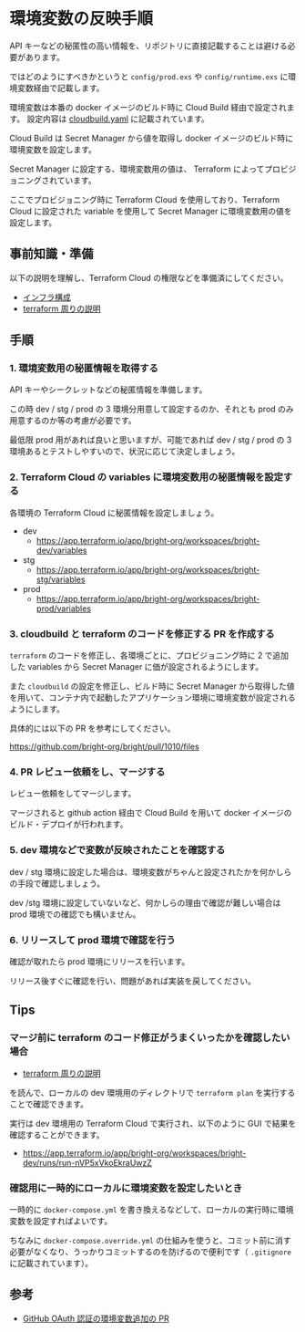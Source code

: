 # 環境変数の反映手順

API キーなどの秘匿性の高い情報を、リポジトリに直接記載することは避ける必要があります。

ではどのようにすべきかというと `config/prod.exs` や `config/runtime.exs` に環境変数経由で記載します。

環境変数は本番の docker イメージのビルド時に Cloud Build 経由で設定されます。 設定内容は [cloudbuild.yaml](../cloudbuild.yaml) に記載されています。

Cloud Build は Secret Manager から値を取得し docker イメージのビルド時に環境変数を設定します。

Secret Manager に設定する、環境変数用の値は、 Terraform によってプロビジョニングされています。

ここでプロビジョニング時に Terraform Cloud を使用しており、Terraform Cloud に設定された variable を使用して Secret Manager に環境変数用の値を設定します。

## 事前知識・準備

以下の説明を理解し、Terraform Cloud の権限などを準備済にしてください。

- [インフラ構成](./infrastructure.md)
- [terraform 周りの説明](../terraform/README.md)

## 手順

### 1. 環境変数用の秘匿情報を取得する

API キーやシークレットなどの秘匿情報を準備します。

この時 dev / stg / prod の 3 環境分用意して設定するのか、それとも prod のみ用意するのか等の考慮が必要です。

最低限 prod 用があれば良いと思いますが、可能であれば dev / stg / prod の 3 環境あるとテストしやすいので、状況に応じて決定しましょう。

### 2. Terraform Cloud の variables に環境変数用の秘匿情報を設定する

各環境の Terraform Cloud に秘匿情報を設定しましょう。

- dev
  - https://app.terraform.io/app/bright-org/workspaces/bright-dev/variables
- stg
  - https://app.terraform.io/app/bright-org/workspaces/bright-stg/variables
- prod
  - https://app.terraform.io/app/bright-org/workspaces/bright-prod/variables

### 3. cloudbuild と terraform のコードを修正する PR を作成する

`terraform` のコードを修正し、各環境ごとに、プロビジョニング時に 2 で追加した variables から Secret Manager に価が設定されるようにします。

また `cloudbuild` の設定を修正し、ビルド時に Secret Manager から取得した値を用いて、コンテナ内で起動したアプリケーション環境に環境変数が設定されるようにします。

具体的には以下の PR を参考にしてください。

https://github.com/bright-org/bright/pull/1010/files

### 4. PR レビュー依頼をし、マージする

レビュー依頼をしてマージします。

マージされると github action 経由で Cloud Build を用いて docker イメージのビルド・デプロイが行われます。

### 5. dev 環境などで変数が反映されたことを確認する

dev / stg 環境に設定した場合は、環境変数がちゃんと設定されたかを何かしらの手段で確認しましょう。

dev /stg 環境に設定していないなど、何かしらの理由で確認が難しい場合は prod 環境での確認でも構いません。

### 6. リリースして prod 環境で確認を行う

確認が取れたら prod 環境にリリースを行います。

リリース後すぐに確認を行い、問題があれば実装を戻してください。

## Tips

### マージ前に terraform のコード修正がうまくいったかを確認したい場合

- [terraform 周りの説明](../terraform/README.md)

を読んで、ローカルの dev 環境用のディレクトリで `terraform plan` を実行することで確認できます。

実行は dev 環境用の Terraform Cloud で実行され、以下のように GUI で結果を確認することができます。

- https://app.terraform.io/app/bright-org/workspaces/bright-dev/runs/run-nVP5xVkoEkraUwzZ

### 確認用に一時的にローカルに環境変数を設定したいとき

一時的に `docker-compose.yml` を書き換えるなどして、ローカルの実行時に環境変数を設定すればよいです。

ちなみに `docker-compose.override.yml` の仕組みを使うと、コミット前に消す必要がなくなり、うっかりコミットするのを防げるので便利です（ `.gitignore` に記載されています）。

## 参考

- [GitHub OAuth 認証の環境変数追加の PR](https://github.com/bright-org/bright/pull/1010)
